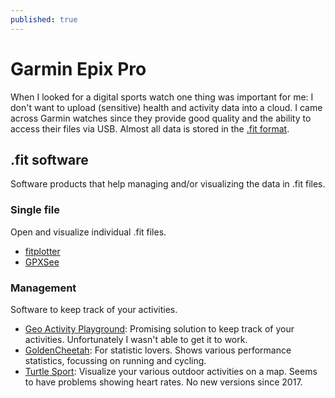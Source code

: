 ```yaml
---
published: true
---
```

# Garmin Epix Pro
When I looked for a digital sports watch one thing was important for me: I don't want to upload (sensitive) health and activity data into a cloud. I came across Garmin watches since they provide good quality and the ability to access their files via USB. Almost all data is stored in the [.fit format](https://developer.garmin.com/fit/overview/).

## .fit software
Software products that help managing and/or visualizing the data in .fit files.

### Single file
Open and visualize individual .fit files.

- [fitplotter](https://github.com/karaul/fitplotter)
- [GPXSee](https://www.gpxsee.org/)

### Management
Software to keep track of your activities.

- [Geo Activity Playground](https://martin-ueding.github.io/geo-activity-playground/): Promising solution to keep track of your activities. Unfortunately I wasn't able to get it to work.
- [GoldenCheetah](https://www.goldencheetah.org/): For statistic lovers. Shows various performance statistics, focussing on running and cycling.
- [Turtle Sport](https://turtlesport.sourceforge.io/EN/home.html): Visualize your various outdoor activities on a map. Seems to have problems showing heart rates. No new versions since 2017.